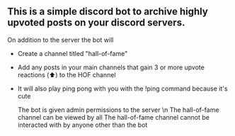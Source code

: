 ## This is a simple discord bot to archive highly upvoted posts on your discord servers.

On addition to the server the bot will
- Create a channel titled "hall-of-fame"
- Add any posts in your main channels that gain 3 or more upvote reactions (⬆️) to the HOF channel
- It will also play ping pong with you with the !ping command because it's cute

  The bot is given admin permissions to the server \n
  The hall-of-fame channel can be viewed by all
  The hall-of-fame channel cannot be interacted with by anyone other than the bot
